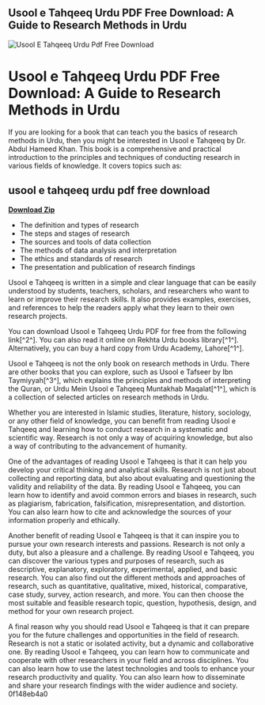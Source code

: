 ## Usool e Tahqeeq Urdu PDF Free Download: A Guide to Research Methods in Urdu

 
![Usool E Tahqeeq Urdu Pdf Free Download](https://encrypted-tbn1.gstatic.com/images?q=tbn:ANd9GcTVm6lDyEZ1haX0B9UF593Md_dPGs86jRrrlaq9evuFz0341kb2TqXiu74)

 
# Usool e Tahqeeq Urdu PDF Free Download: A Guide to Research Methods in Urdu
 
If you are looking for a book that can teach you the basics of research methods in Urdu, then you might be interested in Usool e Tahqeeq by Dr. Abdul Hameed Khan. This book is a comprehensive and practical introduction to the principles and techniques of conducting research in various fields of knowledge. It covers topics such as:
 
## usool e tahqeeq urdu pdf free download


[**Download Zip**](https://www.google.com/url?q=https%3A%2F%2Fgeags.com%2F2tKFSk&sa=D&sntz=1&usg=AOvVaw2rtrQqidXB7chzvI9QGKXN)

 
- The definition and types of research
- The steps and stages of research
- The sources and tools of data collection
- The methods of data analysis and interpretation
- The ethics and standards of research
- The presentation and publication of research findings

Usool e Tahqeeq is written in a simple and clear language that can be easily understood by students, teachers, scholars, and researchers who want to learn or improve their research skills. It also provides examples, exercises, and references to help the readers apply what they learn to their own research projects.
 
You can download Usool e Tahqeeq Urdu PDF for free from the following link[^2^]. You can also read it online on Rekhta Urdu books library[^1^]. Alternatively, you can buy a hard copy from Urdu Academy, Lahore[^1^].
 
Usool e Tahqeeq is not the only book on research methods in Urdu. There are other books that you can explore, such as Usool e Tafseer by Ibn Taymiyyah[^3^], which explains the principles and methods of interpreting the Quran, or Urdu Mein Usool e Tahqeeq Muntakhab Maqalat[^1^], which is a collection of selected articles on research methods in Urdu.
 
Whether you are interested in Islamic studies, literature, history, sociology, or any other field of knowledge, you can benefit from reading Usool e Tahqeeq and learning how to conduct research in a systematic and scientific way. Research is not only a way of acquiring knowledge, but also a way of contributing to the advancement of humanity.
  
One of the advantages of reading Usool e Tahqeeq is that it can help you develop your critical thinking and analytical skills. Research is not just about collecting and reporting data, but also about evaluating and questioning the validity and reliability of the data. By reading Usool e Tahqeeq, you can learn how to identify and avoid common errors and biases in research, such as plagiarism, fabrication, falsification, misrepresentation, and distortion. You can also learn how to cite and acknowledge the sources of your information properly and ethically.
 
Another benefit of reading Usool e Tahqeeq is that it can inspire you to pursue your own research interests and passions. Research is not only a duty, but also a pleasure and a challenge. By reading Usool e Tahqeeq, you can discover the various types and purposes of research, such as descriptive, explanatory, exploratory, experimental, applied, and basic research. You can also find out the different methods and approaches of research, such as quantitative, qualitative, mixed, historical, comparative, case study, survey, action research, and more. You can then choose the most suitable and feasible research topic, question, hypothesis, design, and method for your own research project.
 
A final reason why you should read Usool e Tahqeeq is that it can prepare you for the future challenges and opportunities in the field of research. Research is not a static or isolated activity, but a dynamic and collaborative one. By reading Usool e Tahqeeq, you can learn how to communicate and cooperate with other researchers in your field and across disciplines. You can also learn how to use the latest technologies and tools to enhance your research productivity and quality. You can also learn how to disseminate and share your research findings with the wider audience and society.
 0f148eb4a0
